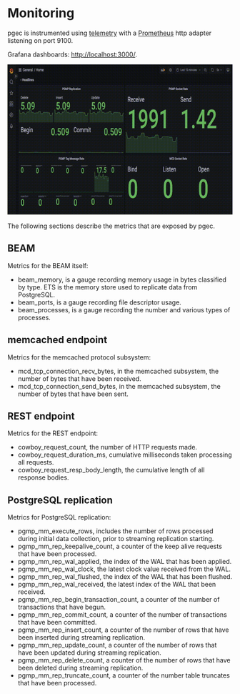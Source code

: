 # Monitoring

pgec is instrumented using [telemetry][telemetry] with a
[Prometheus][prometheus-io] http adapter listening on port 9100.

Grafana dashboards: <http://localhost:3000/>.

![Replication Dashboard](/pgec-demo-grafana.gif)


The following sections describe the metrics that are exposed by pgec.

## BEAM

Metrics for the BEAM itself:

* beam_memory, is a gauge recording memory usage in bytes classified
  by type. ETS is the memory store used to replicate data from
  PostgreSQL.
* beam_ports, is a gauge recording file descriptor usage.
* beam_processes, is a gauge recording the number and various types of
  processes.
  
## memcached endpoint

Metrics for the memcached protocol subsystem:

* mcd_tcp_connection_recv_bytes, in the memcached subsystem, the
  number of bytes that have been received.
* mcd_tcp_connection_send_bytes, in the memcached subsystem, the
  number of bytes that have been sent.
  
## REST endpoint

Metrics for the REST endpoint:

* cowboy_request_count, the number of HTTP requests made.
* cowboy_request_duration_ms, cumulative milliseconds taken processing
  all requests.
* cowboy_request_resp_body_length, the cumulative length of all
  response bodies.

## PostgreSQL replication

Metrics for PostgreSQL replication:
  
* pgmp_mm_execute_rows, includes the number of rows processed during
  initial data collection, prior to streaming replication starting.
* pgmp_mm_rep_keepalive_count, a counter of the keep alive requests
  that have been processed.
* pgmp_mm_rep_wal_applied, the index of the WAL that has been applied.
* pgmp_mm_rep_wal_clock, the latest clock value received from the WAL.
* pgmp_mm_rep_wal_flushed, the index of the WAL that has been flushed.
* pgmp_mm_rep_wal_received, the latest index of the WAL that been received.
* pgmp_mm_rep_begin_transaction_count, a counter of the number of
  transactions that have begun.
* pgmp_mm_rep_commit_count, a counter of the number of transactions
  that have been committed.
* pgmp_mm_rep_insert_count, a counter of the number of rows that have
  been inserted during streaming replication.
* pgmp_mm_rep_update_count, a counter of the number of rows that have
  been updated during streaming replication.
* pgmp_mm_rep_delete_count, a counter of the number of rows that have
  been deleted during streaming replication.
* pgmp_mm_rep_truncate_count, a counter of the number table truncates
  that have been processed.

[prometheus-io]: https://prometheus.io
[telemetry]: https://github.com/beam-telemetry/telemetry
